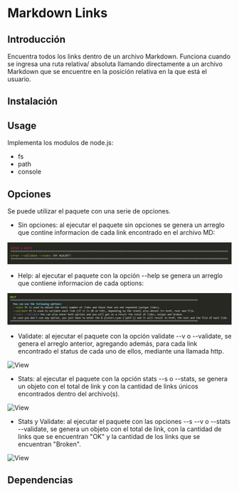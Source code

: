 # Markdown Links

## Introducción

Encuentra todos los links dentro de un archivo Markdown. Funciona cuando se ingresa una ruta relativa/ absoluta llamando directamente  a un archivo Markdown que se encuentre en la posición relativa en la que está el usuario.

## Instalación

## Usage

Implementa los modulos de node.js:

- fs
- path
- console

## Opciones

Se puede utilizar el paquete con una serie de opciones.

- Sin opciones: al ejecutar el paquete sin opciones se genera un arreglo que contine informacion de cada link encontrado en el archivo MD:

![View](/img/sinRoute.jpg)

- Help: al ejecutar el paquete con la opción --help se genera un arreglo que contiene informacion de cada options:

![View](/img/mssgHelp.jpg)

- Validate: al ejecutar el paquete con la opción validate --v o --validate, se genera el arreglo anterior, agregando además, para cada link encontrado el status de cada uno de ellos, mediante una llamada http.

![View]()

- Stats: al ejecutar el paquete con la opción stats --s o --stats, se genera un objeto con el total de link y con la cantidad de links únicos encontrados dentro del archivo(s).

![View]()

- Stats y Validate: al ejecutar el paquete con las opciones --s --v o --stats --validate, se genera un objeto con el total de link, con la cantidad de links que se encuentran "OK" y la cantidad de los links que se encuentran "Broken".

![View]()

## Dependencias
